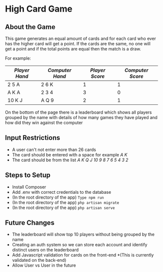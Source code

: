 # High Card Game

## About the Game

This game generates an equal amount of cards and for each card who ever has the higher card will get a point. If the cards are the same, no one will get a point and if the total points are equal then the match is a draw.

For example:

*Player Hand* | *Computer Hand* | *Player Score* | *Computer Score*
-------------------|-------------------|----------|----------
2 5 A | 2 6 K | 1 | 1
A K A | 2 3 4 | 3 | 0
10 K J | A Q 9 | 2 |  1

On the bottom of the page there is a leaderboard which shows all players grouped by the name with details of how many games they have played and how did they win against the computer

## Input Restrictions

* A user can't not enter more than 26 cards
* The card should be entered with a space for example *A K* 
* The card should be from the list *A K Q J 10 9 8 7 6 5 4 3 2*

## Steps to Setup

* Install Composer
* Add .env with correct credentials to the database
* (In the root directory of the app) ```Type npm run```
* (In the root directory of the app) ```php artisan migrate```
* (In the root directory of the app) ```php artisan serve```

## Future Changes

* The leaderboard will show top 10 players without being grouped by the name
* Creating an auth system so we can store each account and identify distinct users on the leaderboard
* Add Javascript validation for cards on the front-end *(This is currently validated on the back-end)
* Allow User vs User in the future
